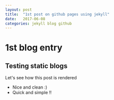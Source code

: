 ```yaml
---
layout: post
title:  "1st post on github pages using jekyll"
date:   2017-06-08
categories: jekyll blog github
---
```

# 1st blog entry

## Testing static blogs

Let's see how this post is rendered
- Nice and clean :)
- Quick and simple !!
